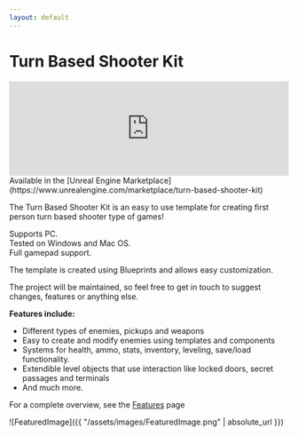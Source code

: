 ```yaml
---
layout: default
---
```


# Turn Based Shooter Kit

<iframe src="https://widgets.gamejolt.com/package/v1?key=A4xbUmY9&theme=light" frameborder="0" width="100%" height="170"></iframe>  
<br/>
Available in the [Unreal Engine Marketplace](https://www.unrealengine.com/marketplace/turn-based-shooter-kit)

The Turn Based Shooter Kit is an easy to use template for creating first person turn based shooter type of games!

Supports PC.  
Tested on Windows and Mac OS.  
Full gamepad support.

The template is created using Blueprints and allows easy customization.
 
The project will be maintained, so feel free to get in touch to suggest changes, features or anything else.

__Features include:__ 

- Different types of enemies, pickups and weapons
- Easy to create and modify enemies using templates and components
- Systems for health, ammo, stats, inventory, leveling, save/load functionality.
- Extendible level objects that use interaction like locked doors, secret passages and terminals
- And much more.

For a complete overview, see the [Features](https://gracesgames.com/TurnBasedShooterKit/features/) page

![FeaturedImage]({{ "/assets/images/FeaturedImage.png" | absolute_url }})